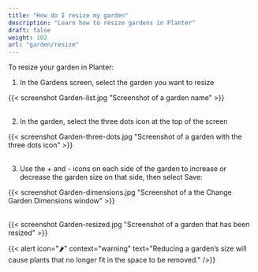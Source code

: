 ```yaml
---
title: "How do I resize my garden"
description: "Learn how to resize gardens in Planter"
draft: false
weight: 102
url: "garden/resize"
---
```


To resize your garden in Planter:

1. In the Gardens screen, select the garden you want to resize

{{< screenshot Garden-list.jpg "Screenshot of a garden name" >}}<br /><br />

2. In the garden, select the three dots icon at the top of the screen

{{< screenshot Garden-three-dots.jpg "Screenshot of a garden with the three dots icon" >}}<br /><br />

3. Use the + and - icons on each side of the garden to increase or decrease the garden size on that side, then select Save:

{{< screenshot Garden-dimensions.jpg "Screenshot of a the Change Garden Dimensions window" >}}<br /><br />

{{< screenshot Garden-resized.jpg "Screenshot of a garden that has been resized" >}}

{{< alert icon="🌶️" context="warning" text="Reducing a garden’s size will cause plants that no longer fit in the space to be removed." />}}
